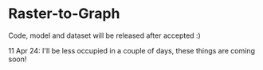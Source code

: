 # Raster-to-Graph
Code, model and dataset will be released after accepted :)

11 Apr 24: 
I'll be less occupied in a couple of days, these things are coming soon!
